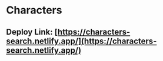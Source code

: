 # Characters

## Deploy Link: [https://characters-search.netlify.app/](https://characters-search.netlify.app/)
